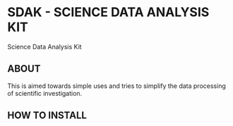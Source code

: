 # SDAK - SCIENCE DATA ANALYSIS KIT
Science Data Analysis Kit

## ABOUT

This is aimed towards simple uses and tries to simplify the data processing of scientific investigation.

## HOW TO INSTALL
